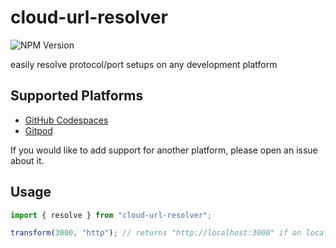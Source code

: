# cloud-url-resolver

![NPM Version](https://img.shields.io/npm/v/cloud-url-resolver)

easily resolve protocol/port setups on any development platform

## Supported Platforms

- [GitHub Codespaces](https://github.com/features/codespaces)
- [Gitpod](https://www.gitpod.io/)

If you would like to add support for another platform, please open an issue about it.

## Usage

```ts
import { resolve } from "cloud-url-resolver";

transform(3000, "http"); // returns "http://localhost:3000" if on localhost; otherwise, returns the transformed for the current platform
```
